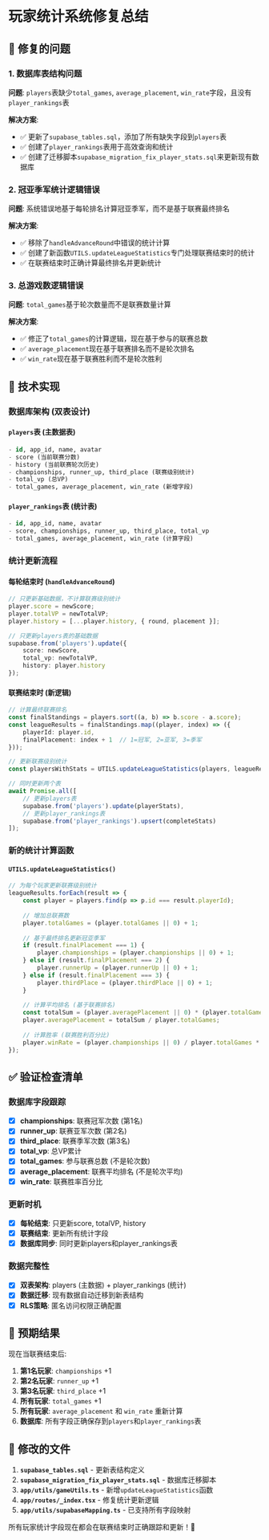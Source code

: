 # 玩家统计系统修复总结

## 🚫 修复的问题

### 1. **数据库表结构问题**
**问题**: `players`表缺少`total_games`, `average_placement`, `win_rate`字段，且没有`player_rankings`表

**解决方案**:
- ✅ 更新了`supabase_tables.sql`，添加了所有缺失字段到`players`表
- ✅ 创建了`player_rankings`表用于高效查询和统计
- ✅ 创建了迁移脚本`supabase_migration_fix_player_stats.sql`来更新现有数据库

### 2. **冠亚季军统计逻辑错误**
**问题**: 系统错误地基于每轮排名计算冠亚季军，而不是基于联赛最终排名

**解决方案**:
- ✅ 移除了`handleAdvanceRound`中错误的统计计算
- ✅ 创建了新函数`UTILS.updateLeagueStatistics`专门处理联赛结束时的统计
- ✅ 在联赛结束时正确计算最终排名并更新统计

### 3. **总游戏数逻辑错误**
**问题**: `total_games`基于轮次数量而不是联赛数量计算

**解决方案**:
- ✅ 修正了`total_games`的计算逻辑，现在基于参与的联赛总数
- ✅ `average_placement`现在基于联赛排名而不是轮次排名
- ✅ `win_rate`现在基于联赛胜利而不是轮次胜利

## 🔧 技术实现

### 数据库架构 (双表设计)

#### `players`表 (主数据表)
```sql
- id, app_id, name, avatar
- score (当前联赛分数)
- history (当前联赛轮次历史)
- championships, runner_up, third_place (联赛级别统计)
- total_vp (总VP)
- total_games, average_placement, win_rate (新增字段)
```

#### `player_rankings`表 (统计表)
```sql
- id, app_id, name, avatar  
- score, championships, runner_up, third_place, total_vp
- total_games, average_placement, win_rate (计算字段)
```

### 统计更新流程

#### **每轮结束时** (`handleAdvanceRound`)
```typescript
// 只更新基础数据，不计算联赛级别统计
player.score = newScore;
player.totalVP = newTotalVP;  
player.history = [...player.history, { round, placement }];

// 只更新players表的基础数据
supabase.from('players').update({
    score: newScore,
    total_vp: newTotalVP,
    history: player.history
});
```

#### **联赛结束时** (新逻辑)
```typescript
// 计算最终联赛排名
const finalStandings = players.sort((a, b) => b.score - a.score);
const leagueResults = finalStandings.map((player, index) => ({
    playerId: player.id,
    finalPlacement: index + 1  // 1=冠军, 2=亚军, 3=季军
}));

// 更新联赛级别统计
const playersWithStats = UTILS.updateLeagueStatistics(players, leagueResults);

// 同时更新两个表
await Promise.all([
    // 更新players表
    supabase.from('players').update(playerStats),
    // 更新player_rankings表  
    supabase.from('player_rankings').upsert(completeStats)
]);
```

### 新的统计计算函数

#### `UTILS.updateLeagueStatistics()`
```typescript
// 为每个玩家更新联赛级别统计
leagueResults.forEach(result => {
    const player = players.find(p => p.id === result.playerId);
    
    // 增加总联赛数
    player.totalGames = (player.totalGames || 0) + 1;
    
    // 基于最终排名更新冠亚季军
    if (result.finalPlacement === 1) {
        player.championships = (player.championships || 0) + 1;
    } else if (result.finalPlacement === 2) {
        player.runnerUp = (player.runnerUp || 0) + 1;
    } else if (result.finalPlacement === 3) {
        player.thirdPlace = (player.thirdPlace || 0) + 1;
    }
    
    // 计算平均排名 (基于联赛排名)
    const totalSum = (player.averagePlacement || 0) * (player.totalGames - 1) + result.finalPlacement;
    player.averagePlacement = totalSum / player.totalGames;
    
    // 计算胜率 (联赛胜利百分比)
    player.winRate = (player.championships || 0) / player.totalGames * 100;
});
```

## ✅ 验证检查清单

### 数据库字段跟踪
- [x] **championships**: 联赛冠军次数 (第1名)
- [x] **runner_up**: 联赛亚军次数 (第2名)  
- [x] **third_place**: 联赛季军次数 (第3名)
- [x] **total_vp**: 总VP累计
- [x] **total_games**: 参与联赛总数 (不是轮次数)
- [x] **average_placement**: 联赛平均排名 (不是轮次平均)
- [x] **win_rate**: 联赛胜率百分比

### 更新时机
- [x] **每轮结束**: 只更新score, totalVP, history
- [x] **联赛结束**: 更新所有统计字段
- [x] **数据库同步**: 同时更新players和player_rankings表

### 数据完整性
- [x] **双表架构**: players (主数据) + player_rankings (统计)
- [x] **数据迁移**: 现有数据自动迁移到新表结构
- [x] **RLS策略**: 匿名访问权限正确配置

## 🎯 预期结果

现在当联赛结束后:

1. **第1名玩家**: `championships` +1
2. **第2名玩家**: `runner_up` +1  
3. **第3名玩家**: `third_place` +1
4. **所有玩家**: `total_games` +1
5. **所有玩家**: `average_placement` 和 `win_rate` 重新计算
6. **数据库**: 所有字段正确保存到`players`和`player_rankings`表

## 📁 修改的文件

1. **`supabase_tables.sql`** - 更新表结构定义
2. **`supabase_migration_fix_player_stats.sql`** - 数据库迁移脚本
3. **`app/utils/gameUtils.ts`** - 新增`updateLeagueStatistics`函数
4. **`app/routes/_index.tsx`** - 修复统计更新逻辑
5. **`app/utils/supabaseMapping.ts`** - 已支持所有字段映射

所有玩家统计字段现在都会在联赛结束时正确跟踪和更新！🎉
